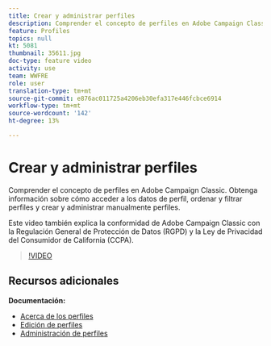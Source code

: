 ```yaml
---
title: Crear y administrar perfiles
description: Comprender el concepto de perfiles en Adobe Campaign Classic. Obtenga información sobre cómo acceder a los datos de perfil, ordenar y filtrar perfiles y crear y administrar manualmente perfiles. Este video también explica la conformidad de Adobe Campaign Classic con la Regulación General de Protección de Datos (RGPD) y la Ley de Privacidad del Consumidor de California (CCPA).
feature: Profiles
topics: null
kt: 5081
thumbnail: 35611.jpg
doc-type: feature video
activity: use
team: WWFRE
role: user
translation-type: tm+mt
source-git-commit: e876ac011725a4206eb30efa317e446fcbce6914
workflow-type: tm+mt
source-wordcount: '142'
ht-degree: 13%

---
```



# Crear y administrar perfiles

Comprender el concepto de perfiles en Adobe Campaign Classic. Obtenga información sobre cómo acceder a los datos de perfil, ordenar y filtrar perfiles y crear y administrar manualmente perfiles.

Este video también explica la conformidad de Adobe Campaign Classic con la Regulación General de Protección de Datos (RGPD) y la Ley de Privacidad del Consumidor de California (CCPA).

>[!VIDEO](https://video.tv.adobe.com/v/35611?quality=12)

## Recursos adicionales

**Documentación:**

* [Acerca de los perfiles](https://docs.adobe.com/content/help/es-ES/campaign-classic/using/getting-started/profile-management/about-profiles.html)
* [Edición de perfiles](https://docs.adobe.com/content/help/en/campaign-classic/using/getting-started/profile-management/editing-a-profile.html)
* [Administración de perfiles](https://docs.adobe.com/content/help/en/campaign-classic/using/getting-started/profile-management/adding-profiles.html)
